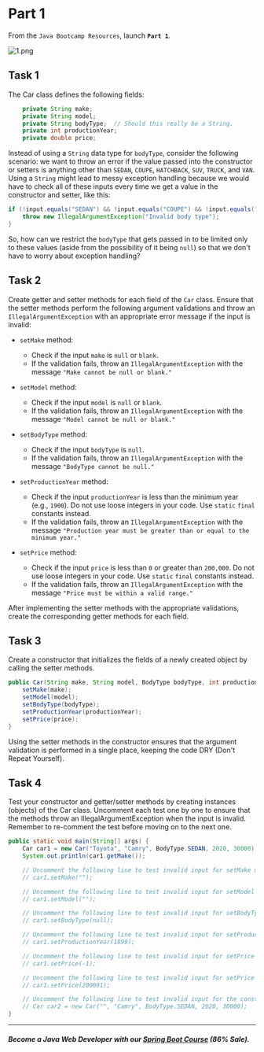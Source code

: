 # Part 1

From the `Java Bootcamp Resources`, launch **`Part 1`**.

![1.png](https://firebasestorage.googleapis.com/v0/b/learnthepart-75aed.appspot.com/o/images%2F85391d27-5dd8-4a8b-9a15-271f727a3ca6?alt=media&token=4f1b90ab-38ed-4272-abff-b4bcb4c59f87)

## Task 1

The Car class defines the following fields:

```java
    private String make;
    private String model;
    private String bodyType;  // Should this really be a String.
    private int productionYear;
    private double price;
```
Instead of using a `String` data type for `bodyType`, consider the following scenario: 
we want to throw an error if the value passed into the constructor or setters is anything other than `SEDAN`, `COUPE`, `HATCHBACK`, `SUV`, `TRUCK`, and `VAN`. Using a `String` might lead to messy exception handling because we would have to check all of these inputs every time we get a value in the constructor and setter, like this:

```java
if (!input.equals("SEDAN") && !input.equals("COUPE") && !input.equals("HATCHBACK") && !input.equals("SUV") && !input.equals("TRUCK") && !input.equals("VAN")) {
    throw new IllegalArgumentException("Invalid body type");
}
```
So, how can we restrict the `bodyType` that gets passed in to be limited only to these values (aside from the possibility of it being `null`) so that we don't have to worry about exception handling?

## Task 2

Create getter and setter methods for each field of the `Car` class. Ensure that the setter methods perform the following argument validations and throw an `IllegalArgumentException` with an appropriate error message if the input is invalid:

- `setMake` method:

   - Check if the input `make` is `null` or `blank`.
   - If the validation fails, throw an `IllegalArgumentException` with the message `"Make cannot be null or blank."`

- `setModel` method:

   - Check if the input `model` is `null` or `blank`.
   - If the validation fails, throw an `IllegalArgumentException` with the message `"Model cannot be null or blank."`

- `setBodyType` method:

   - Check if the input `bodyType` is `null`.
   - If the validation fails, throw an `IllegalArgumentException` with the message `"BodyType cannot be null."`

- `setProductionYear` method:

   - Check if the input `productionYear` is less than the minimum year (e.g., `1900`). Do not use loose integers in your code. Use `static` `final` constants instead.
   - If the validation fails, throw an `IllegalArgumentException` with the message `"Production year must be greater than or equal to the minimum year."`

- `setPrice` method:

   - Check if the input `price` is less than `0` or greater than `200,000`. Do not use loose integers in your code. Use `static` `final` constants instead.
   - If the validation fails, throw an `IllegalArgumentException` with the message `"Price must be within a valid range."`

After implementing the setter methods with the appropriate validations, create the corresponding getter methods for each field.

## Task 3

Create a constructor that initializes the fields of a newly created object by calling the setter methods.

```java
public Car(String make, String model, BodyType bodyType, int productionYear, double price) {
    setMake(make);
    setModel(model);
    setBodyType(bodyType);
    setProductionYear(productionYear);
    setPrice(price);
}
```

Using the setter methods in the constructor ensures that the argument validation is performed in a single place, keeping the code DRY (Don't Repeat Yourself).

## Task 4

Test your constructor and getter/setter methods by creating instances (objects) of the Car class. Uncomment each test one by one to ensure that the methods throw an IllegalArgumentException when the input is invalid. Remember to re-comment the test before moving on to the next one.

```java
public static void main(String[] args) {
    Car car1 = new Car("Toyota", "Camry", BodyType.SEDAN, 2020, 30000);
    System.out.println(car1.getMake());

    // Uncomment the following line to test invalid input for setMake method
    // car1.setMake("");

    // Uncomment the following line to test invalid input for setModel method
    // car1.setModel("");

    // Uncomment the following line to test invalid input for setBodyType method
    // car1.setBodyType(null);

    // Uncomment the following line to test invalid input for setProductionYear method
    // car1.setProductionYear(1899);

    // Uncomment the following line to test invalid input for setPrice method
    // car1.setPrice(-1);

    // Uncomment the following line to test invalid input for setPrice method
    // car1.setPrice(200001);

    // Uncomment the following line to test invalid input for the constructor
    // Car car2 = new Car("", "Camry", BodyType.SEDAN, 2020, 30000);
}
```

-----
##### Become a Java Web Developer with our [Spring Boot Course](https://udemy-redirect-app.herokuapp.com/spring) (86% Sale).
